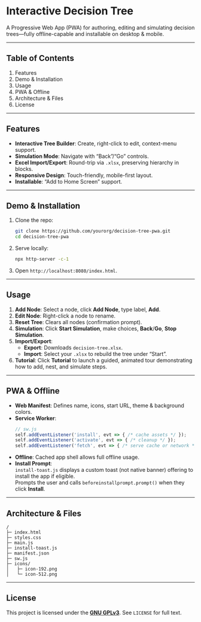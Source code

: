 # Interactive Decision Tree

A Progressive Web App (PWA) for authoring, editing and simulating decision trees—fully offline-capable and installable on desktop & mobile.

---

## Table of Contents

1. Features  
2. Demo & Installation  
3. Usage  
4. PWA & Offline  
5. Architecture & Files  
6. License  

---

## Features

- **Interactive Tree Builder**: Create, right-click to edit, context-menu support.  
- **Simulation Mode**: Navigate with “Back”/“Go” controls.  
- **Excel Import/Export**: Round-trip via `.xlsx`, preserving hierarchy in blocks.  
- **Responsive Design**: Touch-friendly, mobile-first layout.  
- **Installable**: “Add to Home Screen” support.  

---

## Demo & Installation

1. Clone the repo:  
   ```bash
   git clone https://github.com/yourorg/decision-tree-pwa.git
   cd decision-tree-pwa
   ```  
2. Serve locally:  
   ```bash
   npx http-server -c-1
   ```  
3. Open `http://localhost:8080/index.html`.

---

## Usage

1. **Add Node**: Select a node, click **Add Node**, type label, **Add**.  
2. **Edit Node**: Right-click a node to rename.  
3. **Reset Tree**: Clears all nodes (confirmation prompt).  
4. **Simulation**: Click **Start Simulation**, make choices, **Back**/**Go**, **Stop Simulation**.  
5. **Import/Export**:  
   - **Export**: Downloads `decision-tree.xlsx`.  
   - **Import**: Select your `.xlsx` to rebuild the tree under “Start”.  
6. **Tutorial**: Click **Tutorial** to launch a guided, animated tour demonstrating how to add, nest, and simulate steps.

---

## PWA & Offline

- **Web Manifest**: Defines name, icons, start URL, theme & background colors.  
- **Service Worker**:  
  ```js
  // sw.js
  self.addEventListener('install', evt => { /* cache assets */ });
  self.addEventListener('activate', evt => { /* cleanup */ });
  self.addEventListener('fetch', evt => { /* serve cache or network */ });
  ```  
- **Offline**: Cached app shell allows full offline usage.
- **Install Prompt**:  
  `install-toast.js` displays a custom toast (not native banner) offering to install the app if eligible.  
  Prompts the user and calls `beforeinstallprompt.prompt()` when they click **Install**.

---

## Architecture & Files

```
/
├─ index.html
├─ styles.css
├─ main.js
├─ install-toast.js
├─ manifest.json
├─ sw.js
├─ icons/
│   ├─ icon-192.png
│   └─ icon-512.png
```

---

## License

This project is licensed under the **[GNU GPLv3](https://www.gnu.org/licenses/gpl-3.0.en.html)**.
See `LICENSE` for full text.
